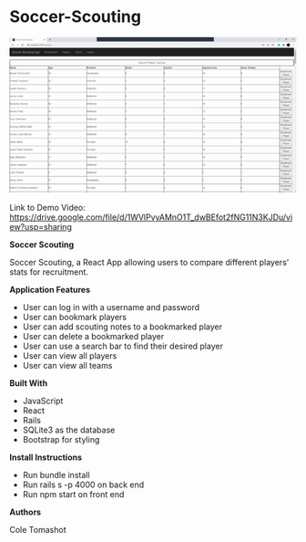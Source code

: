 # Soccer-Scouting

![](https://github.com/ctomashot/Soccer-Scouting/blob/main/soccer-scouting-frontend/public/ezgif.com-gif-maker.gif?raw=true)

Link to Demo Video: https://drive.google.com/file/d/1WVlPvyAMnO1T_dwBEfot2fNG11N3KJDu/view?usp=sharing


**Soccer Scouting**

Soccer Scouting, a React App allowing users to compare different players’ stats for recruitment.

**Application Features**

* User can log in with a username and password
* User can bookmark players
* User can add scouting notes to a bookmarked player
* User can delete a bookmarked player
* User can use a search bar to find their desired player
* User can view all players
* User can view all teams

**Built With**

* JavaScript
* React
* Rails
* SQLite3 as the database
* Bootstrap for styling

**Install Instructions**

* Run bundle install
* Run rails s -p 4000 on back end
* Run npm start on front end

**Authors**

Cole Tomashot
